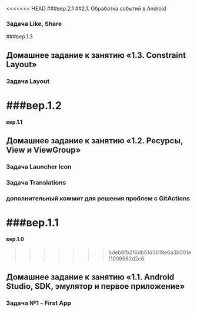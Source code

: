 <<<<<<< HEAD
###вер.2.1
##2.1. Обработка событий в Android
### Задача Like, Share

###вер.1.3
## Домашнее задание к занятию «1.3. Constraint Layout»
### Задача Layout

###вер.1.2
=======
#### вер.1.1

## Домашнее задание к занятию «1.2. Ресурсы, View и ViewGroup»
### Задача Launcher Icon
### Задача Translations
### дополнительный коммит для решения проблем с GitActions


###вер.1.1
=======
#### вер.1.0
>>>>>>> bdeb8fb216db61d3619e6a3b001ef1009982d2c6
## Домашнее задание к занятию «1.1. Android Studio, SDK, эмулятор и первое приложение»
### Задача №1 - First App
